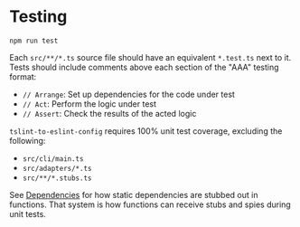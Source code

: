 # Testing

```
npm run test
```

Each `src/**/*.ts` source file should have an equivalent `*.test.ts` next to it.
Tests should include comments above each section of the "AAA" testing format:

-   `// Arrange`: Set up dependencies for the code under test
-   `// Act`: Perform the logic under test
-   `// Assert`: Check the results of the acted logic

`tslint-to-eslint-config` requires 100% unit test coverage, excluding the following:

-   `src/cli/main.ts`
-   `src/adapters/*.ts`
-   `src/**/*.stubs.ts`

See [Dependencies](./Dependencies.md) for how static dependencies are stubbed out in functions.
That system is how functions can receive stubs and spies during unit tests.
